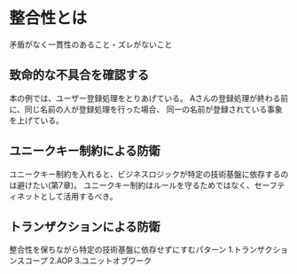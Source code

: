 # 整合性とは
矛盾がなく一貫性のあること・ズレがないこと

## 致命的な不具合を確認する

本の例では、ユーザー登録処理をとりあげている。
Aさんの登録処理が終わる前に、同じ名前の人が登録処理を行った場合、
同一の名前が登録されている事象を上げている。

## ユニークキー制約による防衛

ユニークキー制約を入れると、ビジネスロジックが特定の技術基盤に依存するのは避けたい(第7章)。
ユニークキー制約はルールを守るためではなく、セーフティネットとして活用するべき。

## トランザクションによる防衛

整合性を保ちながら特定の技術基盤に依存せずにすむパターン
1.トランザクションスコープ 2.AOP 3.ユニットオブワーク